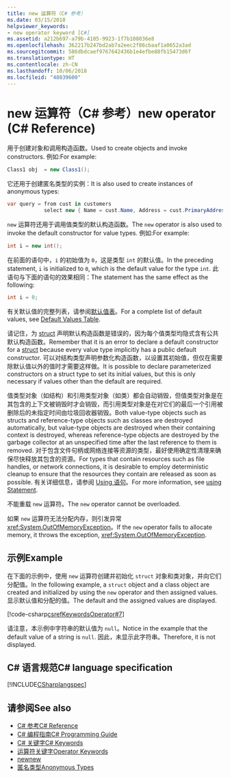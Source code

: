 ```yaml
---
title: new 运算符（C# 参考）
ms.date: 03/15/2018
helpviewer_keywords:
- new operator keyword [C#]
ms.assetid: a212b697-a79b-4105-9923-1f7b108036e8
ms.openlocfilehash: 362217b247bd2ab7a2eec2f86cbaaf1a0652a3ad
ms.sourcegitcommit: 586dbdcaef9767642436b1e4efbe88fb15473d6f
ms.translationtype: HT
ms.contentlocale: zh-CN
ms.lasthandoff: 10/06/2018
ms.locfileid: "48839600"
---
```

# <a name="new-operator-c-reference"></a><span data-ttu-id="3921a-102">new 运算符（C# 参考）</span><span class="sxs-lookup"><span data-stu-id="3921a-102">new operator (C# Reference)</span></span>

<span data-ttu-id="3921a-103">用于创建对象和调用构造函数。</span><span class="sxs-lookup"><span data-stu-id="3921a-103">Used to create objects and invoke constructors.</span></span> <span data-ttu-id="3921a-104">例如:</span><span class="sxs-lookup"><span data-stu-id="3921a-104">For example:</span></span>

```csharp
Class1 obj  = new Class1();
```

<span data-ttu-id="3921a-105">它还用于创建匿名类型的实例：</span><span class="sxs-lookup"><span data-stu-id="3921a-105">It is also used to create instances of anonymous types:</span></span>

```csharp
var query = from cust in customers
            select new { Name = cust.Name, Address = cust.PrimaryAddress };
```

<span data-ttu-id="3921a-106">`new` 运算符还用于调用值类型的默认构造函数。</span><span class="sxs-lookup"><span data-stu-id="3921a-106">The `new` operator is also used to invoke the default constructor for value types.</span></span> <span data-ttu-id="3921a-107">例如:</span><span class="sxs-lookup"><span data-stu-id="3921a-107">For example:</span></span>

```csharp
int i = new int();
```

<span data-ttu-id="3921a-108">在前面的语句中，`i` 的初始值为 `0`，这是类型 `int` 的默认值。</span><span class="sxs-lookup"><span data-stu-id="3921a-108">In the preceding statement, `i` is initialized to `0`, which is the default value for the type `int`.</span></span> <span data-ttu-id="3921a-109">此语句与下面的语句的效果相同：</span><span class="sxs-lookup"><span data-stu-id="3921a-109">The statement has the same effect as the following:</span></span>

```csharp
int i = 0;
```

<span data-ttu-id="3921a-110">有关默认值的完整列表，请参阅[默认值表](default-values-table.md)。</span><span class="sxs-lookup"><span data-stu-id="3921a-110">For a complete list of default values, see [Default Values Table](default-values-table.md).</span></span>

<span data-ttu-id="3921a-111">请记住，为 [struct](struct.md) 声明默认构造函数是错误的，因为每个值类型均隐式含有公共默认构造函数。</span><span class="sxs-lookup"><span data-stu-id="3921a-111">Remember that it is an error to declare a default constructor for a [struct](struct.md) because every value type implicitly has a public default constructor.</span></span> <span data-ttu-id="3921a-112">可以对结构类型声明参数化构造函数，以设置其初始值，但仅在需要除默认值以外的值时才需要这样做。</span><span class="sxs-lookup"><span data-stu-id="3921a-112">It is possible to declare parameterized constructors on a struct type to set its initial values, but this is only necessary if values other than the default are required.</span></span>

<span data-ttu-id="3921a-113">值类型对象（如结构）和引用类型对象（如类）都会自动销毁，但值类型对象是在其包含的上下文被销毁时才会销毁，而引用类型对象是在对它们的最后一个引用被删除后的未指定时间由垃圾回收器销毁。</span><span class="sxs-lookup"><span data-stu-id="3921a-113">Both value-type objects such as structs and reference-type objects such as classes are destroyed automatically, but value-type objects are destroyed when their containing context is destroyed, whereas reference-type objects are destroyed by the garbage collector at an unspecified time after the last reference to them is removed.</span></span> <span data-ttu-id="3921a-114">对于包含文件句柄或网络连接等资源的类型，最好使用确定性清理来确保尽快释放其包含的资源。</span><span class="sxs-lookup"><span data-stu-id="3921a-114">For types that contain resources such as file handles, or network connections, it is desirable to employ deterministic cleanup to ensure that the resources they contain are released as soon as possible.</span></span> <span data-ttu-id="3921a-115">有关详细信息，请参阅 [Using 语句](using-statement.md)。</span><span class="sxs-lookup"><span data-stu-id="3921a-115">For more information, see [using Statement](using-statement.md).</span></span>

<span data-ttu-id="3921a-116">不能重载 `new` 运算符。</span><span class="sxs-lookup"><span data-stu-id="3921a-116">The `new` operator cannot be overloaded.</span></span>

<span data-ttu-id="3921a-117">如果 `new` 运算符无法分配内存，则引发异常 <xref:System.OutOfMemoryException>。</span><span class="sxs-lookup"><span data-stu-id="3921a-117">If the `new` operator fails to allocate memory, it throws the exception, <xref:System.OutOfMemoryException>.</span></span>

## <a name="example"></a><span data-ttu-id="3921a-118">示例</span><span class="sxs-lookup"><span data-stu-id="3921a-118">Example</span></span>

<span data-ttu-id="3921a-119">在下面的示例中，使用 `new` 运算符创建并初始化 `struct` 对象和类对象，并向它们分配值。</span><span class="sxs-lookup"><span data-stu-id="3921a-119">In the following example, a `struct` object and a class object are created and initialized by using the `new` operator and then assigned values.</span></span> <span data-ttu-id="3921a-120">显示默认值和分配的值。</span><span class="sxs-lookup"><span data-stu-id="3921a-120">The default and the assigned values are displayed.</span></span>

[!code-csharp[csrefKeywordsOperator#7](~/samples/snippets/csharp/VS_Snippets_VBCSharp/csrefKeywordsOperator/CS/csrefKeywordsOperators.cs#7)]

<span data-ttu-id="3921a-121">请注意，本示例中字符串的默认值为 `null`。</span><span class="sxs-lookup"><span data-stu-id="3921a-121">Notice in the example that the default value of a string is `null`.</span></span> <span data-ttu-id="3921a-122">因此，未显示此字符串。</span><span class="sxs-lookup"><span data-stu-id="3921a-122">Therefore, it is not displayed.</span></span>

## <a name="c-language-specification"></a><span data-ttu-id="3921a-123">C# 语言规范</span><span class="sxs-lookup"><span data-stu-id="3921a-123">C# language specification</span></span>

[!INCLUDE[CSharplangspec](~/includes/csharplangspec-md.md)]

## <a name="see-also"></a><span data-ttu-id="3921a-124">请参阅</span><span class="sxs-lookup"><span data-stu-id="3921a-124">See also</span></span>

- [<span data-ttu-id="3921a-125">C# 参考</span><span class="sxs-lookup"><span data-stu-id="3921a-125">C# Reference</span></span>](../../language-reference/index.md)
- [<span data-ttu-id="3921a-126">C# 编程指南</span><span class="sxs-lookup"><span data-stu-id="3921a-126">C# Programming Guide</span></span>](../../programming-guide/index.md)
- [<span data-ttu-id="3921a-127">C# 关键字</span><span class="sxs-lookup"><span data-stu-id="3921a-127">C# Keywords</span></span>](index.md)
- [<span data-ttu-id="3921a-128">运算符关键字</span><span class="sxs-lookup"><span data-stu-id="3921a-128">Operator Keywords</span></span>](operator-keywords.md)
- [<span data-ttu-id="3921a-129">new</span><span class="sxs-lookup"><span data-stu-id="3921a-129">new</span></span>](new.md)
- [<span data-ttu-id="3921a-130">匿名类型</span><span class="sxs-lookup"><span data-stu-id="3921a-130">Anonymous Types</span></span>](../../programming-guide/classes-and-structs/anonymous-types.md)